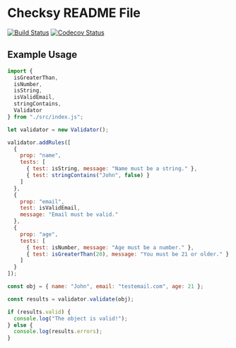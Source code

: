 # Checksy README File

[![Build Status](https://travis-ci.org/nas5w/checksy.svg?branch=master)](https://travis-ci.org/nas5w/checksy) [![Codecov Status](https://codecov.io/gh/nas5w/checksy/branch/master/graph/badge.svg)](https://codecov.io/gh/nas5w/checksy/branch/master)

## Example Usage

```javascript
import {
  isGreaterThan,
  isNumber,
  isString,
  isValidEmail,
  stringContains,
  Validator
} from "./src/index.js";

let validator = new Validator();

validator.addRules([
  {
    prop: "name",
    tests: [
      { test: isString, message: "Name must be a string." },
      { test: stringContains("John", false) }
    ]
  },
  {
    prop: "email",
    test: isValidEmail,
    message: "Email must be valid."
  },
  {
    prop: "age",
    tests: [
      { test: isNumber, message: "Age must be a number." },
      { test: isGreaterThan(20), message: "You must be 21 or older." }
    ]
  }
]);

const obj = { name: "John", email: "testemail.com", age: 21 };

const results = validator.validate(obj);

if (results.valid) {
  console.log("The object is valid!");
} else {
  console.log(results.errors);
}
```
